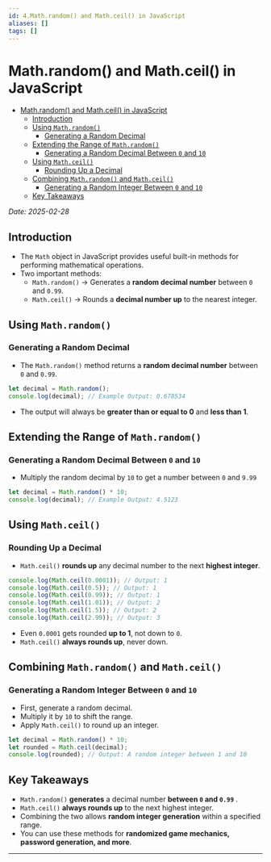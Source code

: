 ```yaml
---
id: 4.Math.random() and Math.ceil() in JavaScript
aliases: []
tags: []
---
```


# Math.random() and Math.ceil() in JavaScript

<!--toc:start-->

- [Math.random() and Math.ceil() in JavaScript](#mathrandom-and-mathceil-in-javascript)
  - [Introduction](#introduction)
  - [Using `Math.random()`](#using-mathrandom)
    - [Generating a Random Decimal](#generating-a-random-decimal)
  - [Extending the Range of `Math.random()`](#extending-the-range-of-mathrandom)
    - [Generating a Random Decimal Between `0` and `10`](#generating-a-random-decimal-between-0-and-10)
  - [Using `Math.ceil()`](#using-mathceil)
    - [Rounding Up a Decimal](#rounding-up-a-decimal)
  - [Combining `Math.random()` and `Math.ceil()`](#combining-mathrandom-and-mathceil)
    - [Generating a Random Integer Between `0` and `10`](#generating-a-random-integer-between-0-and-10)
  - [Key Takeaways](#key-takeaways)
  <!--toc:end-->

_Date: 2025-02-28_

## Introduction

- The `Math` object in JavaScript provides useful built-in methods for performing mathematical operations.
- Two important methods:
  - `Math.random()` -> Generates a **random decimal number** between `0` and `0.99`.
  - `Math.ceil()` -> Rounds a **decimal number up** to the nearest integer.

## Using `Math.random()`

### Generating a Random Decimal

- The `Math.random()` method returns a **random decimal number** between `0` and `0.99`.

```js
let decimal = Math.random();
console.log(decimal); // Example Output: 0.678534
```

- The output will always be **greater than or equal to 0** and **less than 1**.

## Extending the Range of `Math.random()`

### Generating a Random Decimal Between `0` and `10`

- Multiply the random decimal by `10` to get a number between `0` and `9.99`

```js
let decimal = Math.random() * 10;
console.log(decimal); // Example Output: 4.5123
```

## Using `Math.ceil()`

### Rounding Up a Decimal

- `Math.ceil()` **rounds up** any decimal number to the next **highest integer**.

```js
console.log(Math.ceil(0.0001)); // Output: 1
console.log(Math.ceil(0.5)); // Output: 1
console.log(Math.ceil(0.99)); // Output: 1
console.log(Math.ceil(1.01)); // Output: 2
console.log(Math.ceil(1.5)); // Output: 2
console.log(Math.ceil(2.99)); // Output: 3
```

- Even `0.0001` gets rounded **up to 1**, not down to `0`.
- `Math.ceil()` **always rounds up**, never down.

## Combining `Math.random()` and `Math.ceil()`

### Generating a Random Integer Between `0` and `10`

- First, generate a random decimal.
- Multiply it by `10` to shift the range.
- Apply `Math.ceil()` to round up an integer.

```js
let decimal = Math.random() * 10;
let rounded = Math.ceil(decimal);
console.log(rounded); // Output: A random integer between 1 and 10
```

## Key Takeaways

- `Math.random()` **generates** a decimal number **between `0` and `0.99`** .
- `Math.ceil()` **always rounds up** to the next highest integer.
- Combining the two allows **random integer generation** within a specified range.
- You can use these methods for **randomized game mechanics, password generation, and more**.

---
